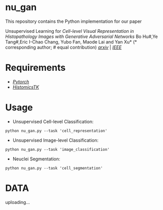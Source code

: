 # nu_gan
This repository contains the Python implementation for our paper 

Unsupervised Learning for *Cell-level Visual Representation in Histopathology Images with Generative Adversarial Networks*
Bo Hu#,Ye Tang#,Eric I-Chao Chang, Yubo Fan, Maode Lai and Yan Xu* (* corresponding author; # equal contribution)
[*arxiv*](https://arxiv.org/abs/1711.11317) | [*IEEE*](https://ieeexplore.ieee.org/document/8402089)

Requirements
=================
* [*Pytorch*](https://github.com/pytorch/pytorch)
* [*HistomicsTK*](https://github.com/DigitalSlideArchive/HistomicsTK)

Usage
=================

* Unsupervised Cell-level Classification:
```shell
python nu_gan.py --task 'cell_representation'
```

* Unsupervised Image-level Classification:
```shell
python nu_gan.py --task 'image_classification'
```

* Neuclei Segmentation:
```shell
python nu_gan.py --task 'cell_segmentation'
```

DATA
=================
uploading...
